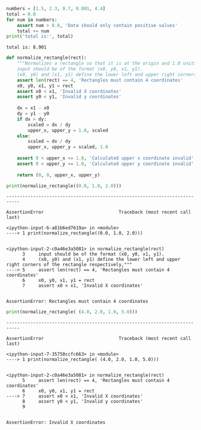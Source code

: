 ```python
numbers = [1.5, 2.3, 0.7, 0.001, 4.4]
total = 0.0
for num in numbers:
    assert num > 0.0, 'Data should only contain positive values'
    total += num
print('total is:', total)
```

    total is: 8.901



```python
def normalize_rectangle(rect):
    """Normalizes a rectangle so that it is at the origin and 1.0 units long on its longest axis.
    input should be of the format (x0, y0, x1, y1).
    (x0, y0) and (x1, y1) define the lower left and upper right corners of the rectangle respectively,"""
    assert len(rect) == 4, 'Rectangles must contain 4 coordinates'
    x0, y0, x1, y1 = rect
    assert x0 < x1, 'Invalid X coordinates'
    assert y0 < y1, 'Invalid y coordinates'
    
    dx = x1 - x0
    dy = y1 - y0
    if dx > dy:
        scaled = dx / dy
        upper_x, upper_y = 1.0, scaled
    else:
        scaled = dx / dy
        upper_x, upper_y = scaled, 1.0
        
    assert 0 < upper_x <= 1.0, 'Calculated upper x coordinate invalid'
    assert 0 < upper_y <= 1.0, 'Calculated upper y coordinate invalid'
    
    return (0, 0, upper_x, upper_y)
```


```python
print(normalize_rectangle((0.0, 1.0, 2.0)))
```


    ---------------------------------------------------------------------------

    AssertionError                            Traceback (most recent call last)

    <ipython-input-6-a81b6ed7619a> in <module>
    ----> 1 print(normalize_rectangle((0.0, 1.0, 2.0)))
    

    <ipython-input-2-c0a46e3a5081> in normalize_rectangle(rect)
          3     input should be of the format (x0, y0, x1, y1).
          4     (x0, y0) and (x1, y1) define the lower left and upper right corners of the rectangle respectively,"""
    ----> 5     assert len(rect) == 4, 'Rectangles must contain 4 coordinates'
          6     x0, y0, x1, y1 = rect
          7     assert x0 < x1, 'Invalid X coordinates'


    AssertionError: Rectangles must contain 4 coordinates



```python
print(normalize_rectangle( (4.0, 2.0, 1.0, 5.0)))
```


    ---------------------------------------------------------------------------

    AssertionError                            Traceback (most recent call last)

    <ipython-input-7-35750ccfc663> in <module>
    ----> 1 print(normalize_rectangle( (4.0, 2.0, 1.0, 5.0)))
    

    <ipython-input-2-c0a46e3a5081> in normalize_rectangle(rect)
          5     assert len(rect) == 4, 'Rectangles must contain 4 coordinates'
          6     x0, y0, x1, y1 = rect
    ----> 7     assert x0 < x1, 'Invalid X coordinates'
          8     assert y0 < y1, 'Invalid y coordinates'
          9 


    AssertionError: Invalid X coordinates



```python

```
